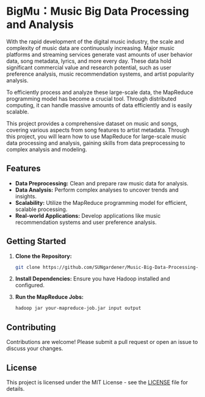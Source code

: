 # BigMu：Music Big Data Processing and Analysis

With the rapid development of the digital music industry, the scale and complexity of music data are continuously increasing. Major music platforms and streaming services generate vast amounts of user behavior data, song metadata, lyrics, and more every day. These data hold significant commercial value and research potential, such as user preference analysis, music recommendation systems, and artist popularity analysis.

To efficiently process and analyze these large-scale data, the MapReduce programming model has become a crucial tool. Through distributed computing, it can handle massive amounts of data efficiently and is easily scalable.

This project provides a comprehensive dataset on music and songs, covering various aspects from song features to artist metadata. Through this project, you will learn how to use MapReduce for large-scale music data processing and analysis, gaining skills from data preprocessing to complex analysis and modeling.

## Features

- **Data Preprocessing:** Clean and prepare raw music data for analysis.
- **Data Analysis:** Perform complex analyses to uncover trends and insights.
- **Scalability:** Utilize the MapReduce programming model for efficient, scalable processing.
- **Real-world Applications:** Develop applications like music recommendation systems and user preference analysis.

## Getting Started

1. **Clone the Repository:**
    ```sh
    git clone https://github.com/SUNgardener/Music-Big-Data-Processing-Analysis.git
    ```

2. **Install Dependencies:**
    Ensure you have Hadoop installed and configured.

3. **Run the MapReduce Jobs:**
    ```sh
    hadoop jar your-mapreduce-job.jar input output
    ```

## Contributing

Contributions are welcome! Please submit a pull request or open an issue to discuss your changes.

## License

This project is licensed under the MIT License - see the [LICENSE](LICENSE) file for details.
